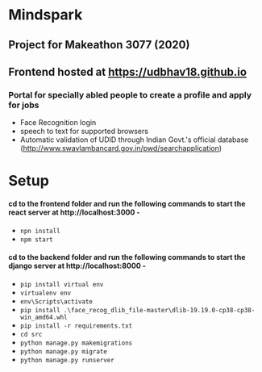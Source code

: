 # Mindspark
## Project for Makeathon 3077 (2020)
## Frontend hosted at https://udbhav18.github.io
### Portal for specially abled people to create a profile and apply for jobs

- Face Recognition login
- speech to text for supported browsers
- Automatic validation of UDID through Indian Govt.'s official database (http://www.swavlambancard.gov.in/pwd/searchapplication)

# Setup
#### cd to the frontend folder and run the following commands to start the react server at http://localhost:3000 -
- `npn install`
- `npm start`

#### cd to the backend folder and run the following commands to start the django server at http://localhost:8000 -
- `pip install virtual env`
- `virtualenv env`
- `env\Scripts\activate`
- `pip install .\face_recog_dlib_file-master\dlib-19.19.0-cp38-cp38-win_amd64.whl`
- `pip install -r requirements.txt`
- `cd src`
- `python manage.py makemigrations`
- `python manage.py migrate`
- `python manage.py runserver`
